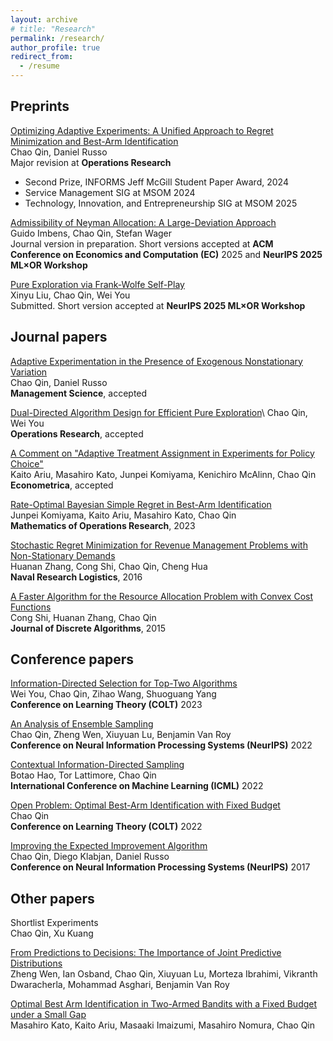 ```yaml
---
layout: archive
# title: "Research"
permalink: /research/
author_profile: true
redirect_from:
  - /resume
---
```


<!-- {% if site.author.googlescholar %}
  <div class="wordwrap">You can also find my articles on <a href="{{site.author.googlescholar}}">my Google Scholar profile</a>.</div>
{% endif %}

{% include base_path %} -->



Preprints
-----
[Optimizing Adaptive Experiments: A Unified Approach to Regret Minimization and Best-Arm Identification](https://arxiv.org/abs/2402.10592)\
Chao Qin, Daniel Russo\
Major revision at **Operations Research**
- Second Prize, INFORMS Jeff McGill Student Paper Award, 2024
- Service Management SIG at MSOM 2024
- Technology, Innovation, and Entrepreneurship SIG at MSOM 2025

[Admissibility of Neyman Allocation: A Large-Deviation Approach](https://arxiv.org/abs/2506.05329)\
Guido Imbens, Chao Qin, Stefan Wager\
Journal version in preparation. Short versions accepted at **ACM Conference on Economics and Computation (EC)** 2025 and **NeurIPS 2025 ML×OR Workshop**

[Pure Exploration via Frank-Wolfe Self-Play](https://arxiv.org/pdf/2509.19901)\
Xinyu Liu, Chao Qin, Wei You\
Submitted. Short version accepted at **NeurIPS 2025 ML×OR Workshop**




Journal papers
-----
[Adaptive Experimentation in the Presence of Exogenous Nonstationary Variation](https://arxiv.org/abs/2202.09036)  
Chao Qin, Daniel Russo\
**Management Science**, accepted

[Dual-Directed Algorithm Design for Efficient Pure Exploration](https://pubsonline.informs.org/doi/full/10.1287/opre.2023.0590)\\
Chao Qin, Wei You\
**Operations Research**, accepted

[A Comment on "Adaptive Treatment Assignment in Experiments for Policy Choice"](https://www.econometricsociety.org/publications/econometrica/forthcoming-papers/0000/00/00/A-Comment-on-Adaptive-Treatment-Assignment-in-Experiments-for-Policy-Choice/file/20334-3.pdf)\
Kaito Ariu, Masahiro Kato, Junpei Komiyama, Kenichiro McAlinn, Chao Qin\
**Econometrica**, accepted

[Rate-Optimal Bayesian Simple Regret in Best-Arm Identification](https://pubsonline.informs.org/doi/10.1287/moor.2022.0011)\
Junpei Komiyama, Kaito Ariu, Masahiro Kato, Chao Qin\
**Mathematics of Operations Research**, 2023

[Stochastic Regret Minimization for Revenue Management Problems with Non-Stationary Demands](https://onlinelibrary.wiley.com/doi/10.1002/nav.21704)\
Huanan Zhang, Cong Shi, Chao Qin, Cheng Hua\
**Naval Research Logistics**, 2016

[A Faster Algorithm for the Resource Allocation Problem with Convex Cost Functions](https://www.sciencedirect.com/science/article/pii/S1570866715000830)\
Cong Shi, Huanan Zhang, Chao Qin\
**Journal of Discrete Algorithms**, 2015


Conference papers
-----
[Information-Directed Selection for Top-Two Algorithms](https://proceedings.mlr.press/v195/you23a.html)\
Wei You, Chao Qin, Zihao Wang, Shuoguang Yang\
**Conference on Learning Theory (COLT)** 2023

[An Analysis of Ensemble Sampling](https://proceedings.neurips.cc/paper_files/paper/2022/hash/874f5e53d7ce44f65fbf27a7b9406983-Abstract-Conference.html)\
Chao Qin, Zheng Wen, Xiuyuan Lu, Benjamin Van Roy\
**Conference on Neural Information Processing Systems (NeurIPS)** 2022

[Contextual Information-Directed Sampling](https://proceedings.mlr.press/v162/hao22b.html)\
Botao Hao, Tor Lattimore, Chao Qin\
**International Conference on Machine Learning (ICML)** 2022

[Open Problem: Optimal Best-Arm Identification with Fixed Budget](https://proceedings.mlr.press/v178/open-problem-qin22a.html)\
Chao Qin\
**Conference on Learning Theory (COLT)** 2022

[Improving the Expected Improvement Algorithm](https://papers.nips.cc/paper_files/paper/2017/hash/b19aa25ff58940d974234b48391b9549-Abstract.html)\
Chao Qin, Diego Klabjan, Daniel Russo\
**Conference on Neural Information Processing Systems (NeurIPS)** 2017


Other papers
-----
Shortlist Experiments\
Chao Qin, Xu Kuang

[From Predictions to Decisions: The Importance of Joint Predictive Distributions](https://arxiv.org/abs/2107.09224)\
Zheng Wen, Ian Osband, Chao Qin, Xiuyuan Lu, Morteza Ibrahimi, Vikranth Dwaracherla, Mohammad Asghari, Benjamin Van Roy

[Optimal Best Arm Identification in Two-Armed Bandits with a Fixed Budget under a Small Gap](https://arxiv.org/abs/2201.04469)\
Masahiro Kato, Kaito Ariu, Masaaki Imaizumi, Masahiro Nomura, Chao Qin

